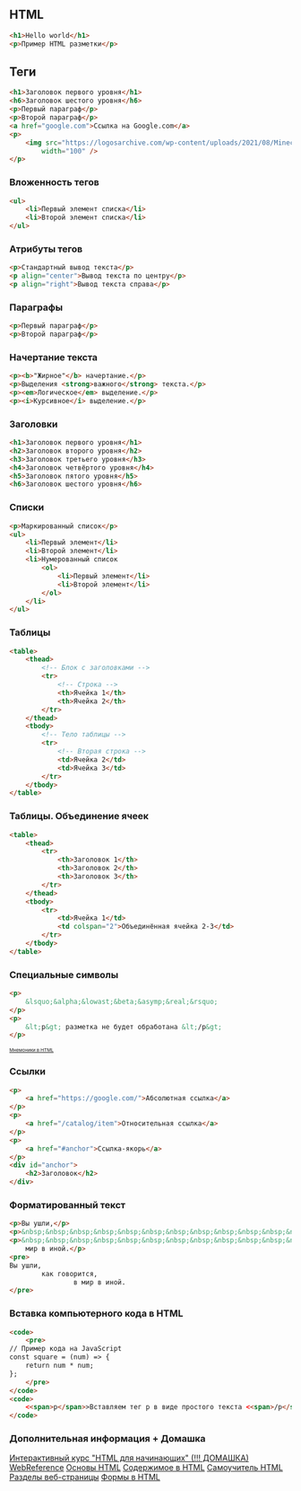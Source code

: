 ## HTML

```html
<h1>Hello world</h1>
<p>Пример HTML разметки</p>
```



## Теги
```html
<h1>Заголовок первого уровня</h1>
<h6>Заголовок шестого уровня</h6>
<p>Первый параграф</p>
<p>Второй параграф</p>
<a href="google.com">Ссылка на Google.com</a>
<p>
    <img src="https://logosarchive.com/wp-content/uploads/2021/08/Minecraft-icon.png" alt="Minecraft logo"
        width="100" />
</p>
```



### Вложенность тегов
```html
<ul>
    <li>Первый элемент списка</li>
    <li>Второй элемент списка</li>
</ul>
```

### Атрибуты тегов
```html
<p>Стандартный вывод текста</p>
<p align="center">Вывод текста по центру</p>
<p align="right">Вывод текста справа</p>
```



### Параграфы <p>
```html
<p>Первый параграф</p>
<p>Второй параграф</p>
```

### Начертание текста
```html
<p><b>"Жирное"</b> начертание.</p>
<p>Выделения <strong>важного</strong> текста.</p>
<p><em>Логическое</em> выделение.</p>
<p><i>Курсивное</i> выделение.</p>
```



### Заголовки
```html
<h1>Заголовок первого уровня</h1>
<h2>Заголовок второго уровня</h2>
<h3>Заголовок третьего уровня</h3>
<h4>Заголовок четвёртого уровня</h4>
<h5>Заголовок пятого уровня</h5>
<h6>Заголовок шестого уровня</h6>
```



### Списки
```html
<p>Маркированный список</p>
<ul>
    <li>Первый элемент</li>
    <li>Второй элемент</li>
    <li>Нумерованный список
        <ol>
            <li>Первый элемент</li>
            <li>Второй элемент</li>
        </ol>
    </li>
</ul>
```



### Таблицы
```html
<table>
    <thead>
        <!-- Блок с заголовками -->
        <tr>
            <!-- Строка -->
            <th>Ячейка 1</th>
            <th>Ячейка 2</th>
        </tr>
    </thead>
    <tbody>
        <!-- Тело таблицы -->
        <tr>
            <!-- Вторая строка -->
            <td>Ячейка 2</td>
            <td>Ячейка 3</td>
        </tr>
    </tbody>
</table>
```


### Таблицы. Объединение ячеек
```html
<table>
    <thead>
        <tr>
            <th>Заголовок 1</th>
            <th>Заголовок 2</th>
            <th>Заголовок 3</th>
        </tr>
    </thead>
    <tbody>
        <tr>
            <td>Ячейка 1</td>
            <td colspan="2">Объединённая ячейка 2-3</td>
        </tr>
    </tbody>
</table>
```



### Специальные символы
``` html
<p>
    &lsquo;&alpha;&lowast;&beta;&asymp;&real;&rsquo;
</p>
<p>
    &lt;p&gt; разметка не будет обработана &lt;/p&gt;
</p>
```

<sub><sub><sub>[Мнемоники в HTML](https://ru.wikipedia.org/wiki/%D0%9C%D0%BD%D0%B5%D0%BC%D0%BE%D0%BD%D0%B8%D0%BA%D0%B8_%D0%B2_HTML)</sub></sub>




### Ссылки
```html
<p>
    <a href="https://google.com/">Абсолютная ссылка</a>
</p>
<p>
    <a href="/catalog/item">Относительная ссылка</a>
</p>
<p>
    <a href="#anchor">Ссылка-якорь</a>
</p>
<div id="anchor">
    <h2>Заголовок</h2>
</div>
```




### Форматированный текст
```html
<p>Вы ушли,</p>
<p>&nbsp;&nbsp;&nbsp;&nbsp;&nbsp;&nbsp;&nbsp;&nbsp;&nbsp;&nbsp;&nbsp;&nbsp;&nbsp;&nbsp;&nbsp;как говорится,</p>
<p>&nbsp;&nbsp;&nbsp;&nbsp;&nbsp;&nbsp;&nbsp;&nbsp;&nbsp;&nbsp;&nbsp;&nbsp;&nbsp;&nbsp;&nbsp;&nbsp;&nbsp;&nbsp;&nbsp;&nbsp;&nbsp;&nbsp;&nbsp;&nbsp;&nbsp;&nbsp;&nbsp;&nbsp;&nbsp;&nbsp;&nbsp;&nbsp;&nbsp;&nbsp;&nbsp;в
    мир в иной.</p>
<pre>
Вы ушли,
        как говорится,
                в мир в иной.
</pre>
```



### Вставка компьютерного кода в HTML
```html
<code>
    <pre>
// Пример кода на JavaScript
const square = (num) => {
    return num * num;
};
    </pre>
</code>
<code>
    <<span>p</span>>Вставляем тег p в виде простого текста <<span>/p</span>>
</code>
```



### Дополнительная информация + Домашка
[Интерактивный курс "HTML для начинающих" (!!! ДОМАШКА)](https://ru.code-basics.com/languages/html)
[WebReference](https://webref.ru/course/html-basics)
[Основы HTML](https://webref.ru/course/html-basics)
[Содержимое в HTML](https://webref.ru/course/html-content)
[Самоучитель HTML](https://webref.ru/course/html-tutorial)
[Разделы веб-страницы](https://webref.ru/course/section)
[Формы в HTML](https://webref.ru/course/html5-form)
